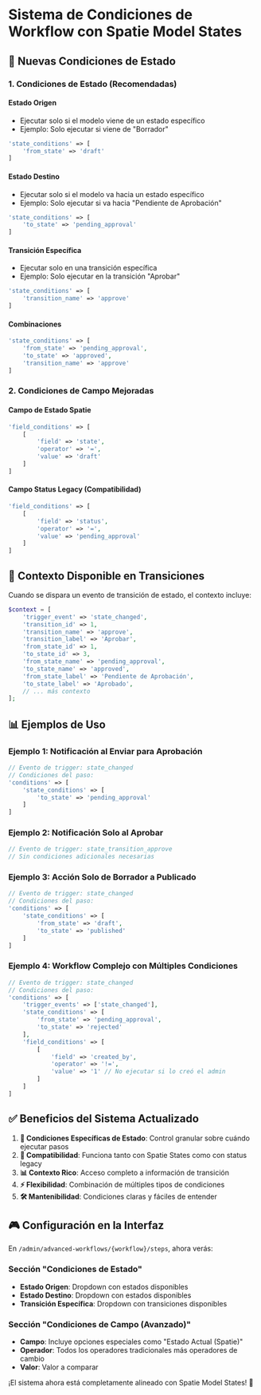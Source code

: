 # Sistema de Condiciones de Workflow con Spatie Model States

## 🎯 **Nuevas Condiciones de Estado**

### **1. Condiciones de Estado (Recomendadas)**

#### **Estado Origen**
- Ejecutar solo si el modelo viene de un estado específico
- Ejemplo: Solo ejecutar si viene de "Borrador"
```php
'state_conditions' => [
    'from_state' => 'draft'
]
```

#### **Estado Destino**  
- Ejecutar solo si el modelo va hacia un estado específico
- Ejemplo: Solo ejecutar si va hacia "Pendiente de Aprobación"
```php
'state_conditions' => [
    'to_state' => 'pending_approval'
]
```

#### **Transición Específica**
- Ejecutar solo en una transición específica
- Ejemplo: Solo ejecutar en la transición "Aprobar"
```php
'state_conditions' => [
    'transition_name' => 'approve'
]
```

#### **Combinaciones**
```php
'state_conditions' => [
    'from_state' => 'pending_approval',
    'to_state' => 'approved',
    'transition_name' => 'approve'
]
```

### **2. Condiciones de Campo Mejoradas**

#### **Campo de Estado Spatie**
```php
'field_conditions' => [
    [
        'field' => 'state',
        'operator' => '=',
        'value' => 'draft'
    ]
]
```

#### **Campo Status Legacy (Compatibilidad)**
```php
'field_conditions' => [
    [
        'field' => 'status', 
        'operator' => '=',
        'value' => 'pending_approval'
    ]
]
```

## 🔧 **Contexto Disponible en Transiciones**

Cuando se dispara un evento de transición de estado, el contexto incluye:

```php
$context = [
    'trigger_event' => 'state_changed',
    'transition_id' => 1,
    'transition_name' => 'approve',
    'transition_label' => 'Aprobar',
    'from_state_id' => 1,
    'to_state_id' => 3,
    'from_state_name' => 'pending_approval',
    'to_state_name' => 'approved',
    'from_state_label' => 'Pendiente de Aprobación',
    'to_state_label' => 'Aprobado',
    // ... más contexto
];
```

## 📊 **Ejemplos de Uso**

### **Ejemplo 1: Notificación al Enviar para Aprobación**
```php
// Evento de trigger: state_changed
// Condiciones del paso:
'conditions' => [
    'state_conditions' => [
        'to_state' => 'pending_approval'
    ]
]
```

### **Ejemplo 2: Notificación Solo al Aprobar**
```php
// Evento de trigger: state_transition_approve
// Sin condiciones adicionales necesarias
```

### **Ejemplo 3: Acción Solo de Borrador a Publicado**
```php
// Evento de trigger: state_changed
// Condiciones del paso:
'conditions' => [
    'state_conditions' => [
        'from_state' => 'draft',
        'to_state' => 'published'
    ]
]
```

### **Ejemplo 4: Workflow Complejo con Múltiples Condiciones**
```php
// Evento de trigger: state_changed
// Condiciones del paso:
'conditions' => [
    'trigger_events' => ['state_changed'],
    'state_conditions' => [
        'from_state' => 'pending_approval',
        'to_state' => 'rejected'
    ],
    'field_conditions' => [
        [
            'field' => 'created_by',
            'operator' => '!=',
            'value' => '1' // No ejecutar si lo creó el admin
        ]
    ]
]
```

## ✅ **Beneficios del Sistema Actualizado**

1. **🎯 Condiciones Específicas de Estado**: Control granular sobre cuándo ejecutar pasos
2. **🔄 Compatibilidad**: Funciona tanto con Spatie States como con status legacy
3. **📊 Contexto Rico**: Acceso completo a información de transición
4. **⚡ Flexibilidad**: Combinación de múltiples tipos de condiciones
5. **🛠️ Mantenibilidad**: Condiciones claras y fáciles de entender

## 🎮 **Configuración en la Interfaz**

En `/admin/advanced-workflows/{workflow}/steps`, ahora verás:

### **Sección "Condiciones de Estado"**
- **Estado Origen**: Dropdown con estados disponibles
- **Estado Destino**: Dropdown con estados disponibles  
- **Transición Específica**: Dropdown con transiciones disponibles

### **Sección "Condiciones de Campo (Avanzado)"**
- **Campo**: Incluye opciones especiales como "Estado Actual (Spatie)"
- **Operador**: Todos los operadores tradicionales más operadores de cambio
- **Valor**: Valor a comparar

¡El sistema ahora está completamente alineado con Spatie Model States! 🎉